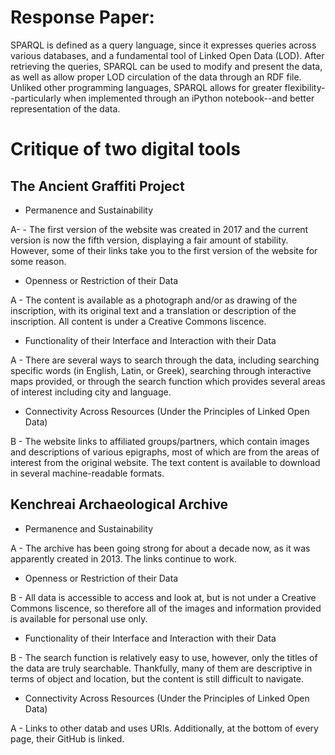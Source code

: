 # Response Paper:

SPARQL is defined as a query language, since it expresses queries across various databases, and a fundamental tool of Linked Open Data (LOD). After retrieving the queries, SPARQL can be used to modify and present the data, as well as allow proper LOD circulation of the data through an RDF file. Unliked other programming languages, SPARQL allows for greater flexibility--particularly when implemented through an iPython notebook--and better representation of the data.

# Critique of two digital tools

## The Ancient Graffiti Project

- Permanence and Sustainability

A- - The first version of the website was created in 2017 and the current version is now the fifth version, displaying a fair amount of stability. However, some of their links take you to the first version of the website for some reason.

- Openness or Restriction of their Data

A - The content is available as a photograph and/or as drawing of the inscription, with its original text and a translation or description of the inscription. All content is under a Creative Commons liscence. 

- Functionality of their Interface and Interaction with their Data

A - There are several ways to search through the data, including searching specific words (in English, Latin, or Greek), searching through interactive maps provided, or through the search function which provides several areas of interest including city and language. 

- Connectivity Across Resources (Under the Principles of Linked Open Data)

B - The website links to affiliated groups/partners, which contain images and descriptions of various epigraphs, most of which are from the areas of interest from the original website. The text content is available to download in several machine-readable formats.

## Kenchreai Archaeological Archive

- Permanence and Sustainability

A - The archive has been going strong for about a decade now, as it was apparently created in 2013. The links continue to work. 

- Openness or Restriction of their Data

B - All data is accessible to access and look at, but is not under a Creative Commons liscence, so therefore all of the images and information provided is available for personal use only. 

- Functionality of their Interface and Interaction with their Data

B - The search function is relatively easy to use, however, only the titles of the data are truly searchable. Thankfully, many of them are descriptive in terms of object and location, but the content is still difficult to navigate.  

- Connectivity Across Resources (Under the Principles of Linked Open Data)

A - Links to other datab and uses URIs. Additionally, at the bottom of every page, their GitHub is linked. 
